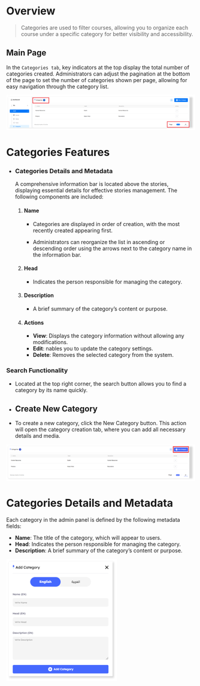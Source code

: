# Overview
> Categories are used to filter courses, allowing you to organize each course under a specific category for better visibility and accessibility.

## Main Page

In the `Categories tab`, key indicators at the top display the total number of categories created. Administrators can adjust the pagination at the bottom of the page to set the number of categories shown per page, allowing for easy navigation through the category list. 

![Drill-Phish categories main!](../../assets/drill/categories/main.png "Drill-Phish categories main")


# Categories  Features

 - ### Categories Details and Metadata 

    A comprehensive information bar is located above the stories, displaying essential details for effective stories management. The following components are included:

    1. #### Name

        - Categories are displayed in order of creation, with the most recently created appearing first. 

        - Administrators can reorganize the list in ascending or descending order using the arrows next to the category name in the information bar.

    2. #### Head

        - Indicates the person responsible for managing the category.

    3. #### Description

        - A brief summary of the category’s content or purpose.

    4. #### Actions

        - **View**: Displays the category information without allowing any modifications.
        - **Edit**: nables you to update the category settings.
        - **Delete**: Removes the selected category from the system.

### Search Functionality

- Located at the top right corner, the search button allows you to find a category by its name quickly. 

- ## Create New Category

- To create a new category, click the New Category button. This action will open the category creation tab, where you can add all necessary details and media. 

![Drill-Phish categories add new button!](../../assets/drill/categories/new_category_button.png "Drill-Phish categories add new button")

# Categories Details and Metadata 

Each category in the admin panel is defined by the following metadata fields: 

- **Name**: The title of the category, which will appear to users. 
- **Head**: Indicates the person responsible for managing the category.
- **Description**: A brief summary of the category’s content or purpose.

![Drill-Phish categories add new configurations!](../../assets/drill/categories/add_new_category_configurations.png "Drill-Phish categories add new configurations")

